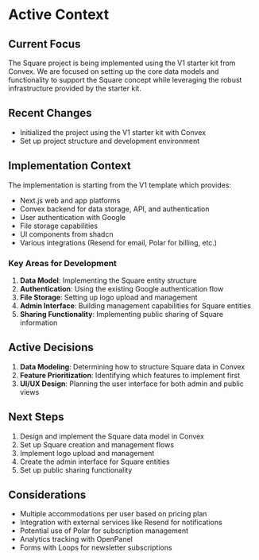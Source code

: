 # Active Context

## Current Focus
The Square project is being implemented using the V1 starter kit from Convex. We are focused on setting up the core data models and functionality to support the Square concept while leveraging the robust infrastructure provided by the starter kit.

## Recent Changes
- Initialized the project using the V1 starter kit with Convex
- Set up project structure and development environment

## Implementation Context
The implementation is starting from the V1 template which provides:
- Next.js web and app platforms
- Convex backend for data storage, API, and authentication
- User authentication with Google
- File storage capabilities
- UI components from shadcn
- Various integrations (Resend for email, Polar for billing, etc.)

### Key Areas for Development
1. **Data Model**: Implementing the Square entity structure
2. **Authentication**: Using the existing Google authentication flow
3. **File Storage**: Setting up logo upload and management
4. **Admin Interface**: Building management capabilities for Square entities
5. **Sharing Functionality**: Implementing public sharing of Square information

## Active Decisions
1. **Data Modeling**: Determining how to structure Square data in Convex
2. **Feature Prioritization**: Identifying which features to implement first
3. **UI/UX Design**: Planning the user interface for both admin and public views

## Next Steps
1. Design and implement the Square data model in Convex
2. Set up Square creation and management flows
3. Implement logo upload and management
4. Create the admin interface for Square entities
5. Set up public sharing functionality

## Considerations
- Multiple accommodations per user based on pricing plan
- Integration with external services like Resend for notifications
- Potential use of Polar for subscription management
- Analytics tracking with OpenPanel
- Forms with Loops for newsletter subscriptions